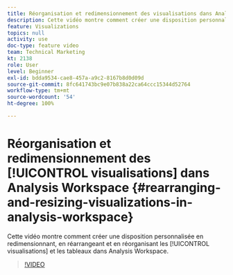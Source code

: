 ```yaml
---
title: Réorganisation et redimensionnement des visualisations dans Analysis Workspace
description: Cette vidéo montre comment créer une disposition personnalisée en redimensionnant, en réarrangeant et en réorganisant les visualisations et les tableaux dans Analysis Workspace.
feature: Visualizations
topics: null
activity: use
doc-type: feature video
team: Technical Marketing
kt: 2138
role: User
level: Beginner
exl-id: bdda9534-cae8-457a-a9c2-8167b8d0d09d
source-git-commit: 8fc641743bc9e07b838a22ca64ccc15344d52764
workflow-type: tm+mt
source-wordcount: '54'
ht-degree: 100%

---
```


# Réorganisation et redimensionnement des [!UICONTROL visualisations] dans Analysis Workspace {#rearranging-and-resizing-visualizations-in-analysis-workspace}

Cette vidéo montre comment créer une disposition personnalisée en redimensionnant, en réarrangeant et en réorganisant les [!UICONTROL visualisations] et les tableaux dans Analysis Workspace.

>[!VIDEO](https://video.tv.adobe.com/v/24707/?quality=12&learn=on)
